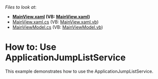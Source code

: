 <!-- default file list -->
*Files to look at*:

* **[MainView.xaml](./CS/DXSampleApplicationJumpListService/View/MainView.xaml) (VB: [MainView.xaml](./VB/DXSampleApplicationJumpListService/View/MainView.xaml))**
* [MainView.xaml.cs](./CS/DXSampleApplicationJumpListService/View/MainView.xaml.cs) (VB: [MainView.xaml.vb](./VB/DXSampleApplicationJumpListService/View/MainView.xaml.vb))
* [MainViewModel.cs](./CS/DXSampleApplicationJumpListService/ViewModel/MainViewModel.cs) (VB: [MainViewModel.vb](./VB/DXSampleApplicationJumpListService/ViewModel/MainViewModel.vb))
<!-- default file list end -->
# How to: Use ApplicationJumpListService


This example demonstrates how to use the ApplicationJumpListService.

<br/>


